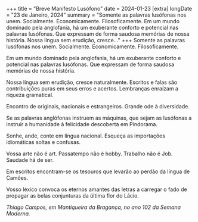 +++
title = "Breve Manifesto Lusófono"
date = 2024-01-23
[extra]
longDate = "23 de Janeiro, 2024"
summary = "Somente as palavras lusófonas nos unem. Socialmente. Economicamente. Filosoficamente. Em um mundo dominado pela anglofania, há um exuberante conforto e potencial nas palavras lusófonas. Que expressam de forma saudosa memórias de nossa história. Nossa língua sem erudição, cresce..."
+++
Somente as palavras lusófonas nos unem. Socialmente. Economicamente. Filosoficamente.

Em um mundo dominado pela anglofania, há um exuberante conforto e potencial nas palavras lusófonas. Que expressam de forma saudosa memórias de nossa história.

Nossa língua sem erudição, cresce naturalmente. Escritos e falas são contribuições puras em seus erros e acertos. Lembranças enraízam a riqueza gramatical.

Encontro de originais, nacionais e estrangeiros. Grande ode à diversidade.

Se as palavras anglófonas instruem as máquinas, que sejam as lusófonas a instruir a humanidade à felicidade descoberta em Pindorama. 

Sonhe, ande, conte em língua nacional. Esqueça as importações idiomáticas soltas e confusas. 

Vossa arte não é art. Passatempo não é hobby. Trabalho não é Job. Saudade há de ser.   

Em escritos encontram-se os tesouros que levarão ao perdão da língua de Camões.

Vosso léxico convoca os eternos amantes das letras a carregar o fado de propagar as belas conjunturas da última flor do Lácio. 

_Thiago Campos, em Mantiqueira da Bragança, no ano 102 da Semana Moderna._
